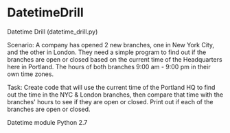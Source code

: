 # DatetimeDrill

Datetime Drill (datetime_drill.py)

Scenario: A company has opened 2 new branches, one in New York City, and the other in London. They need a simple program to find out if the branches are open or closed based on the current time of the Headquarters here in Portland. The hours of both branches 9:00 am - 9:00 pm in their own time zones.

Task: Create code that will use the current time of the Portland HQ to find out the time in the NYC & London branches, then compare that time with the branches' hours to see if they are open or closed. Print out if each of the branches are open or closed.

Datetime module
Python 2.7
